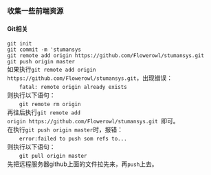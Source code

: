 ### 收集一些前端资源
#### Git相关

`git init`  
`git commit -m 'stumansys`  
`git remote add origin https://github.com/Flowerowl/stumansys.git`  
`git push origin master`  
如果执行`git remote add origin https://github.com/Flowerowl/stumansys.git`，出现错误：   
　　`fatal: remote origin already exists`  
则执行以下语句：  
　　`git remote rm origin`  
再往后执行`git remote add origin https://github.com/Flowerowl/stumansys.git `即可。  
在执行`git push origin master`时，报错：  
　　`error:failed to push som refs to...`  
则执行以下语句：  
　　`git pull origin master`  
先把远程服务器github上面的文件拉先来，再`push`上去。
